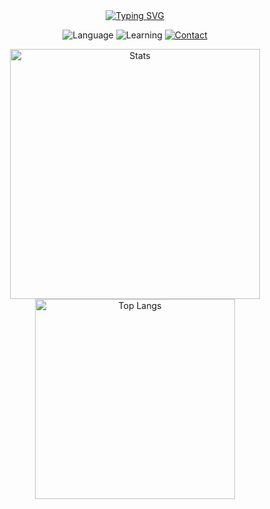 <div align="center">
  <a href="https://git.io/typing-svg">
    <img src="https://readme-typing-svg.herokuapp.com?font=Misans&pause=1000&color=75F72E&width=435&lines=std%3A%3Aenable_if" alt="Typing SVG" />
  </a>
  <p>
    <img src="https://img.shields.io/badge/language-C++-blue.svg" alt="Language">
    <img src="https://img.shields.io/badge/learning-C++-green.svg" alt="Learning">
    <a href="mailto:contact@singl.top"><img src="https://img.shields.io/badge/contact-contact@singl.top-lightgrey.svg" alt="Contact"></a>
  </p>
</div>

<p align="center">
  <img src="https://github-readme-stats.vercel.app/api?username=enable-if&show_icons=true" alt="Stats" width="400" />
  <img src="https://github-readme-stats.vercel.app/api/top-langs/?username=enable-if" alt="Top Langs" width="320" />
</p>
